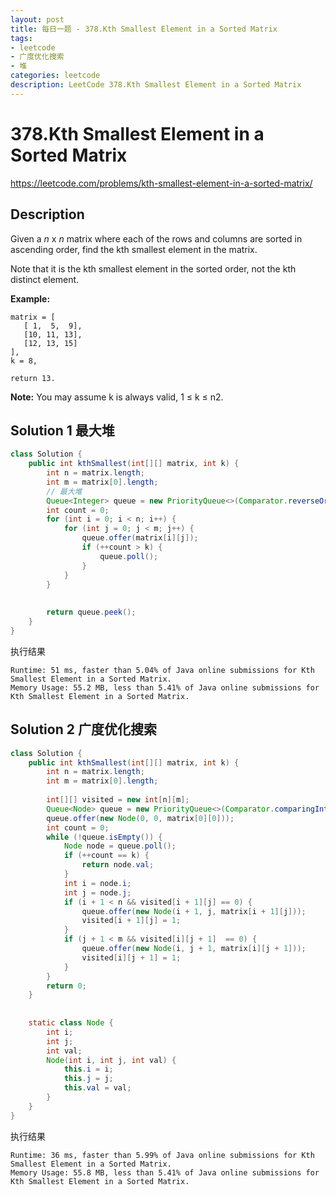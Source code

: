 ```yaml
---
layout: post
title: 每日一题 - 378.Kth Smallest Element in a Sorted Matrix
tags:
- leetcode
- 广度优化搜索
- 堆
categories: leetcode
description: LeetCode 378.Kth Smallest Element in a Sorted Matrix
---
```


# 378.Kth Smallest Element in a Sorted Matrix

https://leetcode.com/problems/kth-smallest-element-in-a-sorted-matrix/

## Description

Given a *n* x *n* matrix where each of the rows and columns are sorted in ascending order, find the kth smallest element in the matrix.

Note that it is the kth smallest element in the sorted order, not the kth distinct element.

**Example:**

```
matrix = [
   [ 1,  5,  9],
   [10, 11, 13],
   [12, 13, 15]
],
k = 8,

return 13.
```

**Note:** 
You may assume k is always valid, 1 ≤ k ≤ n2.



## Solution 1 最大堆

```java
class Solution {
    public int kthSmallest(int[][] matrix, int k) {
        int n = matrix.length;
        int m = matrix[0].length;        
        // 最大堆
        Queue<Integer> queue = new PriorityQueue<>(Comparator.reverseOrder());                 
        int count = 0;
        for (int i = 0; i < n; i++) {
            for (int j = 0; j < m; j++) {
                queue.offer(matrix[i][j]);
                if (++count > k) {
                    queue.poll();
                }
            }
        }
        
        
        return queue.peek();
    }
}
```

执行结果

```
Runtime: 51 ms, faster than 5.04% of Java online submissions for Kth Smallest Element in a Sorted Matrix.
Memory Usage: 55.2 MB, less than 5.41% of Java online submissions for Kth Smallest Element in a Sorted Matrix.
```



## Solution 2 广度优化搜索

```java
class Solution {
    public int kthSmallest(int[][] matrix, int k) {
        int n = matrix.length;
        int m = matrix[0].length;        
        
        int[][] visited = new int[n][m];
        Queue<Node> queue = new PriorityQueue<>(Comparator.comparingInt(o -> o.val));                    
        queue.offer(new Node(0, 0, matrix[0][0]));        
        int count = 0;
        while (!queue.isEmpty()) {
            Node node = queue.poll();
            if (++count == k) {
                return node.val;
            }
            int i = node.i; 
            int j = node.j;
            if (i + 1 < n && visited[i + 1][j] == 0) {
                queue.offer(new Node(i + 1, j, matrix[i + 1][j]));      
                visited[i + 1][j] = 1;
            }
            if (j + 1 < m && visited[i][j + 1]  == 0) {
                queue.offer(new Node(i, j + 1, matrix[i][j + 1]));
                visited[i][j + 1] = 1;
            }
        }
        return 0;
    }
    
    
    static class Node {
        int i;
        int j;
        int val;
        Node(int i, int j, int val) {
            this.i = i;
            this.j = j;
            this.val = val;
        }
    }
}
```

执行结果

```
Runtime: 36 ms, faster than 5.99% of Java online submissions for Kth Smallest Element in a Sorted Matrix.
Memory Usage: 55.8 MB, less than 5.41% of Java online submissions for Kth Smallest Element in a Sorted Matrix.
```

